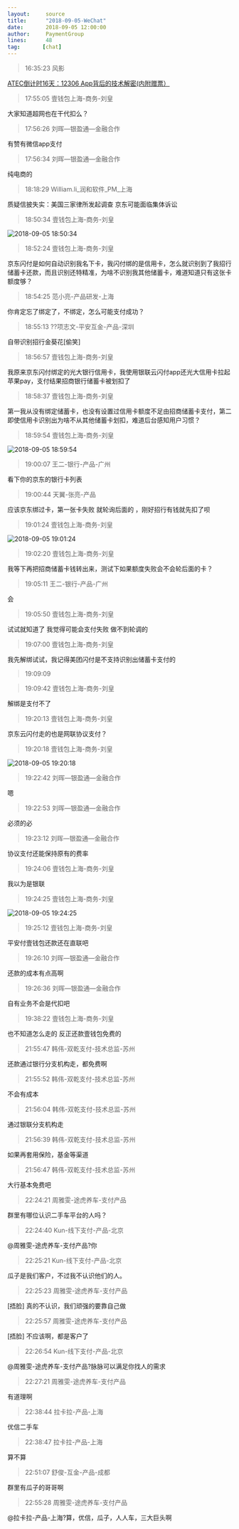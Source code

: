 ```yaml
---
layout:     source 
title:      "2018-09-05-WeChat"
date:       2018-09-05 12:00:00
author:     PaymentGroup
lines:      48 
tag:       [chat]
---
```

> 16:35:23  风影  
   
[ATEC倒计时16天：12306 App背后的技术解密(内附赠票）
](http://mp.weixin.qq.com/s?__biz=MzI0Nzc3MTQyMw==&amp;amp;amp;mid=2247486370&amp;amp;amp;idx=2&amp;amp;amp;sn=563f069c380948210ffffbbf342d53e9&amp;amp;amp;chksm=e9abb3d2dedc3ac404d618a2e6aa5417fa5e021a12bfd4e82a9397273bb814b5b04e9f6d6cb0&amp;amp;amp;mpshare=1&amp;amp;amp;scene=1&amp;amp;amp;srcid=0903bOFPiCif2ZwsakispUbg#rd)  
   
> 17:55:05  壹钱包上海-商务-刘皇  
   
大家知道超网也在干代扣么？  
   
> 17:56:26  刘晖―银盈通―金融合作  
   
有赞有微信app支付  
   
> 17:56:34  刘晖―银盈通―金融合作  
   
纯电商的  
   
> 18:18:29  William.li_润和软件_PM_上海  
   
质疑信披失实：美国三家律所发起调查 京东可能面临集体诉讼  
   
> 18:50:34  壹钱包上海-商务-刘皇  
   
![2018-09-05 18:50:34](http://static.cocolian.cn/img/20180905_185034.png) 
   
> 18:52:24  壹钱包上海-商务-刘皇  
   
京东闪付是如何自动识别我名下卡，我闪付绑的是信用卡，怎么就识别到了我招行储蓄卡还款，而且识别还特精准，为啥不识别我其他储蓄卡，难道知道只有这张卡额度够？  
   
> 18:54:25  范小亮-产品研发-上海  
   
你肯定忘了绑定了，不绑定，怎么可能支付成功？  
   
> 18:55:13  ??项志文-平安互金-产品-深圳  
   
自带识别招行金葵花[偷笑]  
   
> 18:56:57  壹钱包上海-商务-刘皇  
   
我原来京东闪付绑定的光大银行信用卡，我使用银联云闪付app还光大信用卡拉起苹果pay，支付结果招商银行储蓄卡被划扣了  
   
> 18:58:37  壹钱包上海-商务-刘皇  
   
第一我从没有绑定储蓄卡，也没有设置过信用卡额度不足由招商储蓄卡支付，第二即使信用卡识别出为啥不从其他储蓄卡划扣，难道后台感知用户习惯？  
   
> 18:59:54  壹钱包上海-商务-刘皇  
   
![2018-09-05 18:59:54](http://static.cocolian.cn/img/20180905_185954.png) 
   
> 19:00:07  王二-银行-产品-广州  
   
看下你的京东的银行卡列表  
   
> 19:00:44  天翼-张亮-产品  
   
应该京东绑过卡，第一张卡失败 就轮询后面的 ，刚好招行有钱就先扣了呗  
   
> 19:01:24  壹钱包上海-商务-刘皇  
   
![2018-09-05 19:01:24](http://static.cocolian.cn/img/20180905_190124.png) 
   
> 19:02:20  壹钱包上海-商务-刘皇  
   
我等下再把招商储蓄卡钱转出来，测试下如果额度失败会不会轮后面的卡？  
   
> 19:05:11  王二-银行-产品-广州  
   
会  
   
> 19:05:50  壹钱包上海-商务-刘皇  
   
试试就知道了 我觉得可能会支付失败 做不到轮调的  
   
> 19:07:00  壹钱包上海-商务-刘皇  
   
我先解绑试试，我记得美团闪付是不支持识别出储蓄卡支付的  
   
> 19:09:09    
   
> 19:09:42  壹钱包上海-商务-刘皇  
   
解绑是支付不了  
   
> 19:20:13  壹钱包上海-商务-刘皇  
   
京东云闪付走的也是网联协议支付？  
   
> 19:20:18  壹钱包上海-商务-刘皇  
   
![2018-09-05 19:20:18](http://static.cocolian.cn/img/20180905_192018.png) 
   
> 19:22:42  刘晖―银盈通―金融合作  
   
嗯  
   
> 19:22:53  刘晖―银盈通―金融合作  
   
必须的必  
   
> 19:23:12  刘晖―银盈通―金融合作  
   
协议支付还能保持原有的费率  
   
> 19:24:06  壹钱包上海-商务-刘皇  
   
我以为是银联  
   
> 19:24:25  壹钱包上海-商务-刘皇  
   
![2018-09-05 19:24:25](http://static.cocolian.cn/img/20180905_192425.png) 
   
> 19:25:12  壹钱包上海-商务-刘皇  
   
平安付壹钱包还款还在直联吧  
   
> 19:26:10  刘晖―银盈通―金融合作  
   
还款的成本有点高啊  
   
> 19:26:36  刘晖―银盈通―金融合作  
   
自有业务不会是代扣吧  
   
> 19:38:22  壹钱包上海-商务-刘皇  
   
也不知道怎么走的 反正还款壹钱包免费的  
   
> 21:55:47  韩伟-双乾支付-技术总监-苏州  
   
还款通过银行分支机构走，都免费啊  
   
> 21:55:52  韩伟-双乾支付-技术总监-苏州  
   
不会有成本  
   
> 21:56:04  韩伟-双乾支付-技术总监-苏州  
   
通过银联分支机构走  
   
> 21:56:39  韩伟-双乾支付-技术总监-苏州  
   
如果再套用保险，基金等渠道  
   
> 21:56:47  韩伟-双乾支付-技术总监-苏州  
   
大行基本免费吧  
   
> 22:24:21  周雅雯-途虎养车-支付产品  
   
群里有哪位认识二手车平台的人吗？  
   
> 22:24:40  Kun-线下支付-产品-北京  
   
@周雅雯-途虎养车-支付产品?你  
   
> 22:25:21  Kun-线下支付-产品-北京  
   
瓜子是我们客户，不过我不认识他们的人。  
   
> 22:25:23  周雅雯-途虎养车-支付产品  
   
[捂脸] 真的不认识，我们顽强的要靠自己做  
   
> 22:25:57  周雅雯-途虎养车-支付产品  
   
[捂脸] 不应该啊，都是客户了  
   
> 22:26:54  Kun-线下支付-产品-北京  
   
@周雅雯-途虎养车-支付产品?脉脉可以满足你找人的需求  
   
> 22:27:21  周雅雯-途虎养车-支付产品  
   
有道理啊  
   
> 22:38:44  拉卡拉-产品-上海  
   
优信二手车  
   
> 22:38:47  拉卡拉-产品-上海  
   
算不算  
   
> 22:51:07  舒俊-互金-产品-成都  
   
群里有瓜子的哥哥啊  
   
> 22:55:28  周雅雯-途虎养车-支付产品  
   
@拉卡拉-产品-上海?算，优信，瓜子，人人车，三大巨头啊  
   

